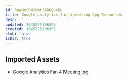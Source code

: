 ```yaml
---
id: 3Wa8mSCWjFmt3ARUQucUU
title: Google_analytics_fan_4_meeting Jpg Resources
desc: ''
updated: 1645225706395
created: 1645225706395
stub: false
isDir: true
---
```

## Imported Assets
- [Google Analytics Fan 4 Meeting.jpg](/assets/google-analytics-fan-4-meeting.jpg)
